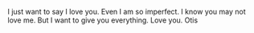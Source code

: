 I just want to say I love you. Even I am so imperfect. 
I know you may not love me. But I want to give you everything.
Love you.
Otis